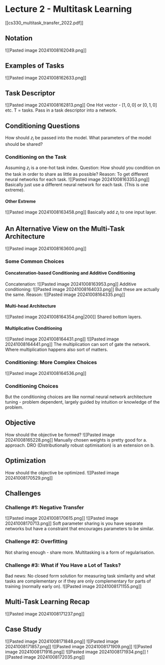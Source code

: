 # Lecture 2 - Multitask Learning
[[cs330_multitask_transfer_2022.pdf]]
## Notation
![[Pasted image 20241008162049.png]]
## Examples of Tasks
![[Pasted image 20241008162633.png]]
## Task Descriptor
![[Pasted image 20241008162813.png]]
One Hot vector - $[1,0,0]$ or $[0,1,0]$ etc.
T = tasks.
Pass in a task descriptor into a network.
## Conditioning Questions
How should $z_i$ be passed into the model.
What parameters of the model should be shared?
### Conditioning on the Task
Assuming $z_i$ is a one-hot task index.
Question: How should you condition on the task in order to share as little as possible?
Reason: To get different neural networks for each task.
![[Pasted image 20241008163353.png]]
Basically just use a different neural network for each task.
(This is one extreme).
#### Other Extreme
![[Pasted image 20241008163458.png]]
Basically add $z_i$ to one input layer.
## An Alternative View on the Multi-Task Architecture
![[Pasted image 20241008163600.png]]
### Some Common Choices
#### Concatenation-based Conditioning and Additive Conditioning
Concatenation:
![[Pasted image 20241008163953.png]]
Additive conditioning:
![[Pasted image 20241008164033.png]]
But these are actually the same.
Reason:
![[Pasted image 20241008164335.png]]
#### Multi-head Architecture
![[Pasted image 20241008164354.png|200]]
Shared bottom layers.
#### Multiplicative Conditioning
![[Pasted image 20241008164431.png]]
![[Pasted image 20241008164441.png]]
The multiplication can sort of gate the network.
Where multiplication happens also sort of matters.
### Conditioning: More Complex Choices
![[Pasted image 20241008164536.png]]
### Conditioning Choices
But the conditioning choices are like normal neural network architecture tuning - problem dependent, largely guided by intuition or knowledge of the problem.
## Objective
How should the objective be formed?
![[Pasted image 20241008165228.png]]
Manually chosen weights is pretty good for a. approach.
DRO (Distributionally robust optimisation) is an extension on b.
## Optimization
How should the objective be optimized.
![[Pasted image 20241008170529.png]]
## Challenges
### Challenge #1: Negative Transfer
![[Pasted image 20241008170615.png]]
![[Pasted image 20241008170713.png]]
Soft parameter sharing is you have separate networks but have a constraint that encourages parameters to be similar.
### Challenge #2: Overfitting
Not sharing enough - share more.
Multitasking is a form of regularisation.
### Challenge #3: What if You Have a Lot of Tasks?
Bad news: No closed form solution for measuring task similarity and what tasks are complementary or if they are only complementary for parts of training (normally early on).
![[Pasted image 20241008171155.png]]
## Multi-Task Learning Recap
![[Pasted image 20241008171237.png]]
## Case Study
![[Pasted image 20241008171848.png]]
![[Pasted image 20241008171857.png]]
![[Pasted image 20241008171909.png]]
![[Pasted image 20241008171916.png]]
![[Pasted image 20241008171934.png]]
![[Pasted image 20241008172035.png]]
